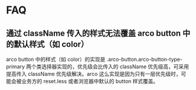 # FAQ

## 通过 className 传入的样式无法覆盖 arco button 中的默认样式（如 color）

arco button 中的样式（如 color）的实现是 .arco-button.arco-button-type-primary 两个类选择器实现的，优先级会比传入的 className 优先级高，可采用提高传入 className 优先级解决。arco 这么实现是因为只有一层优先级时，可能会被业务方的 reset.less 或者浏览器中默认的 button 样式覆盖。
